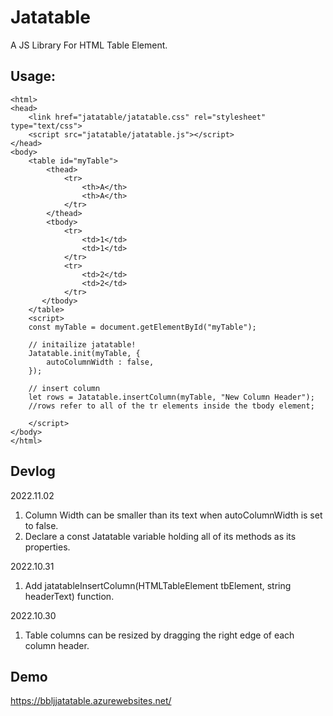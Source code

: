 # Jatatable
A JS Library For HTML Table Element.

## Usage:
```
<html>
<head>
    <link href="jatatable/jatatable.css" rel="stylesheet" type="text/css">
    <script src="jatatable/jatatable.js"></script>
</head>
<body>
    <table id="myTable">
        <thead>
            <tr>
                <th>A</th>
                <th>A</th>
            </tr>
        </thead>
        <tbody>
            <tr>
                <td>1</td>
                <td>1</td>
            </tr>
            <tr>
                <td>2</td>
                <td>2</td>
            </tr>
       </tbody>
    </table>
    <script>
	const myTable = document.getElementById("myTable");

	// initailize jatatable!
	Jatatable.init(myTable, {
		autoColumnWidth : false,
	});

	// insert column
	let rows = Jatatable.insertColumn(myTable, "New Column Header"); 
	//rows refer to all of the tr elements inside the tbody element;
        
    </script>
</body>
</html>
```

## Devlog

2022.11.02
1. Column Width can be smaller than its text when autoColumnWidth is set to false.
2. Declare a const Jatatable variable holding all of its methods as its properties.

2022.10.31
1. Add jatatableInsertColumn(HTMLTableElement tbElement, string headerText) function.

2022.10.30
1. Table columns can be resized by dragging the right edge of each column header.

## Demo
https://bbljjatatable.azurewebsites.net/
